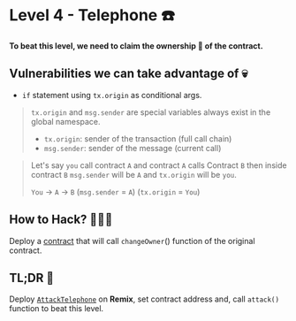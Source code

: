 # Level 4 - Telephone ☎️

**To beat this level, we need to claim the ownership 👑 of the contract.**

## Vulnerabilities we can take advantage of 💀

- `if` statement using `tx.origin` as conditional args.

> `tx.origin` and `msg.sender` are special variables always exist in the global namespace.
> - `tx.origin`: sender of the transaction (full call chain)
> - `msg.sender`: sender of the message (current call)

> Let's say `you` call contract `A` and contract `A` calls Contract `B` then inside contract `B` `msg.sender` will be `A` and `tx.origin` will be `you`.
> 
> `You` -> `A` -> `B` (`msg.sender` = `A`) (`tx.origin` = `You`)

## How to Hack? 👨🏻‍💻

Deploy a [contract](/04-telephone/AttackTelephone.sol) that will call `changeOwner`() function of the original contract.

## TL;DR 🙂

Deploy [`AttackTelephone`](/04-telephone/AttackTelephone.sol) on **Remix**, set contract address and, call `attack()` function to beat this level.